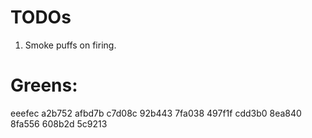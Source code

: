 # TODOs

1. Smoke puffs on firing.

# Greens:

eeefec
a2b752
afbd7b
c7d08c
92b443
7fa038
497f1f
cdd3b0
8ea840
8fa556
608b2d
5c9213

